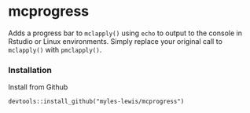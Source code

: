 # mcprogress

Adds a progress bar to `mclapply()` using `echo` to output to the console in 
Rstudio or Linux environments. Simply replace your original call to `mclapply()`
with `pmclapply()`.

### Installation

Install from Github
```
devtools::install_github("myles-lewis/mcprogress")
```
